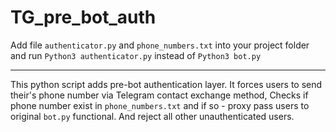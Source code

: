 # TG_pre_bot_auth
Add file `authenticator.py` and `phone_numbers.txt` into your project folder and run `Python3 authenticator.py` instead of `Python3 bot.py`

---

This python script adds pre-bot authentication layer.
It forces users to send their's phone number via Telegram contact exchange method,
Checks if phone number exist in `phone_numbers.txt` and if so - proxy pass users to original `bot.py` functional. And reject all other unauthenticated users.
